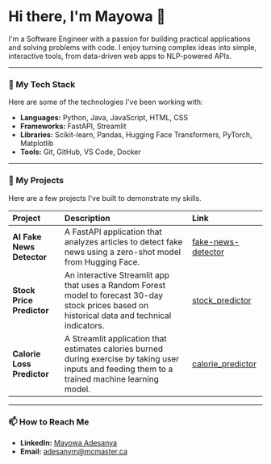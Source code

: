 # Hi there, I'm Mayowa 👋

I'm a Software Engineer with a passion for building practical applications and solving problems with code. I enjoy turning complex ideas into simple, interactive tools, from data-driven web apps to NLP-powered APIs.

---

### 🔧 My Tech Stack

Here are some of the technologies I've been working with:

- **Languages:** Python, Java, JavaScript, HTML, CSS
- **Frameworks:** FastAPI, Streamlit
- **Libraries:** Scikit-learn, Pandas, Hugging Face Transformers, PyTorch, Matplotlib
- **Tools:** Git, GitHub, VS Code, Docker

---

### 🚀 My Projects

Here are a few projects I've built to demonstrate my skills.

| Project | Description | Link |
| :--- | :--- | :--- |
| **AI Fake News Detector** | A FastAPI application that analyzes articles to detect fake news using a zero-shot model from Hugging Face. | [fake-news-detector](https://github.com/mayowa2133/fake-news-detector) |
| **Stock Price Predictor** | An interactive Streamlit app that uses a Random Forest model to forecast 30-day stock prices based on historical data and technical indicators. | [stock_predictor](https://github.com/mayowa2133/stock_predictor) |
| **Calorie Loss Predictor** | A Streamlit application that estimates calories burned during exercise by taking user inputs and feeding them to a trained machine learning model. | [calorie_predictor](https://github.com/mayowa2133/calorie_predictor) |

---

### 📫 How to Reach Me

- **LinkedIn:** [Mayowa Adesanya](https://www.linkedin.com/in/mayowa-adesanya/)
- **Email:** adesanym@mcmaster.ca
